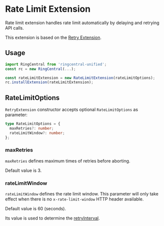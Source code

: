 # Rate Limit Extension

Rate limit extension handles rate limit automatically by delaying and retrying API calls.

This extension is based on the [Retry Extension](../retry).


## Usage

```ts
import RingCentral from 'ringcentral-unified';
const rc = new RingCentral(...);

const rateLimitExtension = new RateLimitExtension(rateLimitOptions);
rc.installExtension(rateLimitExtension);
```


## RateLimitOptions

`RetryExtension` constructor accepts optional `RateLimitOptions` as parameter:

```ts
type RateLimitOptions = {
  maxRetries?: number;
  rateLimitWindow?: number;
};
```

### maxRetries

`maxRetries` defines maximum times of retries before aborting.

Default value is 3.


### rateLimitWindow

`rateLimitWindow` defines the rate limit window. This parameter will only take effect when there is no `x-rate-limit-window` HTTP header available.

Default value is 60 (seconds).

Its value is used to determine the [retryInterval](https://github.com/ringcentral/ringcentral-unified-ts/tree/master/src/extensions/retry#retryinterval).
